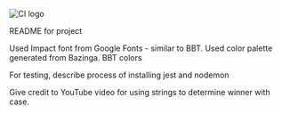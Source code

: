 ![CI logo](https://codeinstitute.s3.amazonaws.com/fullstack/ci_logo_small.png)

README for project

Used Impact font from Google Fonts - similar to BBT.
Used color palette generated from Bazinga. BBT colors


For testing, describe process of installing jest and nodemon

Give credit to YouTube video for using strings to determine winner with case.

